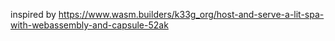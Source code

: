 inspired by https://www.wasm.builders/k33g_org/host-and-serve-a-lit-spa-with-webassembly-and-capsule-52ak
